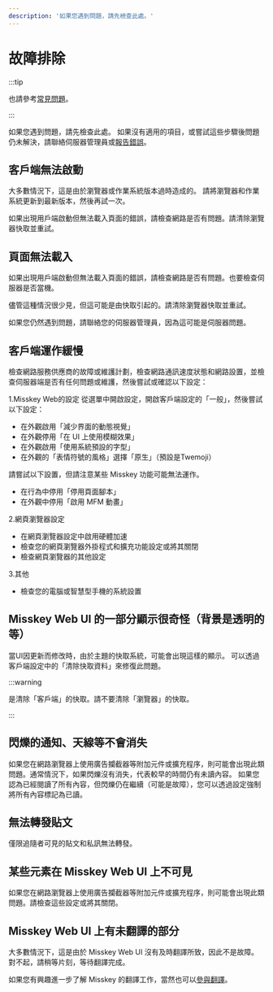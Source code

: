 ```yaml
---
description: '如果您遇到問題，請先檢查此處。'
---
```


# 故障排除

:::tip

也請參考[常見問題](./faq.md)。

:::

如果您遇到問題，請先檢查此處。
如果沒有適用的項目，或嘗試這些步驟後問題仍未解決，請聯絡伺服器管理員或[報告錯誤](../../about-misskey/#加入討論)。

## 客戶端無法啟動

大多數情況下，這是由於瀏覽器或作業系統版本過時造成的。
請將瀏覽器和作業系統更新到最新版本，然後再試一次。

如果出現用戶端啟動但無法載入頁面的錯誤，請檢查網路是否有問題。請清除瀏覽器快取並重試。

## 頁面無法載入

如果出現用戶端啟動但無法載入頁面的錯誤，請檢查網路是否有問題。也要檢查伺服器是否當機。

儘管這種情況很少見，但這可能是由快取引起的。請清除瀏覽器快取並重試。

如果您仍然遇到問題，請聯絡您的伺服器管理員，因為這可能是伺服器問題。

## 客戶端運作緩慢

檢查網路服務供應商的故障或維護計劃，檢查網路通訊速度狀態和網路設置，並檢查伺服器端是否有任何問題或維護，然後嘗試或確認以下設定：

1.Misskey Web的設定
從選單中開啟設定，開啟客戶端設定的「一般」，然後嘗試以下設定：

- 在外觀啟用「減少界面的動態視覺」
- 在外觀停用「在 UI 上使用模糊效果」
- 在外觀啟用「使用系統預設的字型」
- 在外觀的「表情符號的風格」選擇「原生」（預設是Twemoji）

請嘗試以下設置，但請注意某些 Misskey 功能可能無法運作。

- 在行為中停用「停用頁面腳本」
- 在外觀中停用「啟用 MFM 動畫」

2.網頁瀏覽器設定

- 在網頁瀏覽器設定中啟用硬體加速
- 檢查您的網頁瀏覽器外掛程式和擴充功能設定或將其關閉
- 檢查網頁瀏覽器的其他設定

3.其他

- 檢查您的電腦或智慧型手機的系統設置

## Misskey Web UI 的一部分顯示很奇怪（背景是透明的等）

當UI因更新而修改時，由於主題的快取系統，可能會出現這樣的顯示。
可以透過客戶端設定中的「清除快取資料」來修復此問題。

:::warning

是清除「客戶端」的快取。請不要清除「瀏覽器」的快取。

:::

## 閃爍的通知、天線等不會消失

如果您在網路瀏覽器上使用廣告攔截器等附加元件或擴充程序，則可能會出現此類問題。通常情況下，如果閃爍沒有消失，代表較早的時間仍有未讀內容。
如果您認為已經閱讀了所有內容，但閃爍仍在繼續（可能是故障），您可以透過設定強制將所有內容標記為已讀。

## 無法轉發貼文

僅限追隨者可見的貼文和私訊無法轉發。

## 某些元素在 Misskey Web UI 上不可見

如果您在網路瀏覽器上使用廣告攔截器等附加元件或擴充程序，則可能會出現此類問題。請檢查這些設定或將其關閉。

## Misskey Web UI 上有未翻譯的部分

大多數情況下，這是由於 Misskey Web UI 沒有及時翻譯所致，因此不是故障。對不起，請稍等片刻，等待翻譯完成。

如果您有興趣進一步了解 Misskey 的翻譯工作，當然也可以[參與翻譯](../../about-misskey/#翻譯文字)。
